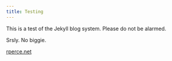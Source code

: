 ```yaml
---
title: Testing
---
```


This is a test of the Jekyll blog system. Please do not be alarmed.

Srsly. No biggie.

[rperce.net](http://rperce.net/)
